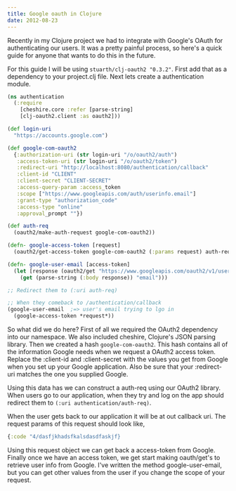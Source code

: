 ```yaml
---
title: Google oauth in Clojure
date: 2012-08-23
---
```

Recently in my Clojure project we had to integrate with Google's OAuth for
authenticating our users.  It was a pretty painful process, so here's a quick
guide for anyone that wants to do this in the future.

For this guide I will be using `stuarth/clj-oauth2 "0.3.2"`.  First add that as
a dependency to your project.clj file.  Next lets create a authentication
module.

```clojure
(ns authentication
  (:require
    [cheshire.core :refer [parse-string]
    [clj-oauth2.client :as oauth2]))

(def login-uri
  "https://accounts.google.com")

(def google-com-oauth2
  {:authorization-uri (str login-uri "/o/oauth2/auth")
   :access-token-uri (str login-uri "/o/oauth2/token")
   :redirect-uri "http://localhost:8080/authentication/callback"
   :client-id "CLIENT"
   :client-secret "CLIENT-SECRET"
   :access-query-param :access_token
   :scope ["https://www.googleapis.com/auth/userinfo.email"]
   :grant-type "authorization_code"
   :access-type "online"
   :approval_prompt ""})

(def auth-req
  (oauth2/make-auth-request google-com-oauth2))

(defn- google-access-token [request]
  (oauth2/get-access-token google-com-oauth2 (:params request) auth-req))

(defn- google-user-email [access-token]
  (let [response (oauth2/get "https://www.googleapis.com/oauth2/v1/userinfo" {:oauth access-token})]
    (get (parse-string (:body response)) "email")))

;; Redirect them to (:uri auth-req)

;; When they comeback to /authentication/callback
(google-user-email  ;=> user's email trying to lgo in
  (google-access-token *request*))
```

So what did we do here?  First of all we required the OAuth2 dependency into
our namespace. We also included cheshire, Clojure's JSON parsing library. Then we 
created a hash `google-com-oauth2`.  This hash contains all of the information Google
needs when we request a OAuth2 access token. Replace the :client-id and
:client-secret with the values you get from Google when you set up your Google
application. Also be sure that your :redirect-uri matches the one you supplied
Google.  

Using this data has we can construct a auth-req using our OAuth2 library.  When
users go to our application, when they try and log on the app should redirect
them to `(:uri authentication/auth-req)`.

When the user gets back to our application it will be at out callback uri.
The request params of this request should look like,

```clojure
{:code "4/dasfjkhadsfkalsdasdfaskjf}
```

Using this request object we can get back a access-token from Google.  Finally
once we have an access token, we get start making oauth/get's to retrieve user
info from Google.  I've written the method google-user-email, but you can get
other values from the user if you change the scope of your request.
